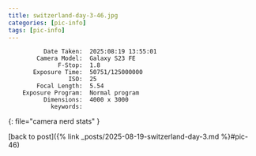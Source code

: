```yaml
---
title: switzerland-day-3-46.jpg
categories: [pic-info]
tags: [pic-info]
---
```


```text
          Date Taken:  2025:08:19 13:55:01
        Camera Model:  Galaxy S23 FE
              F-Stop:  1.8
       Exposure Time:  50751/125000000
                 ISO:  25
        Focal Length:  5.54
    Exposure Program:  Normal program
          Dimensions:  4000 x 3000
            keywords:  
```
{: file="camera nerd stats" }

[back to post]({% link _posts/2025-08-19-switzerland-day-3.md %}#pic-46)